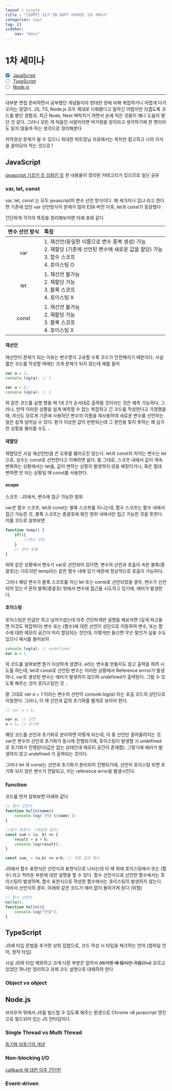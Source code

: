 ```yaml
---
layout : single
title : "[SOPT] 31기 IN SOPT 서버파트 1차 세미나"
categories: sopt
tag: []
sidebar:
    nav: "docs"
---
```


# 1차 세미나

- [x] [JavaScript](#javascript)
- [ ] [TypeScript](#typescript)
- [ ] [Node.js](#nodejs)

---

대부분 면접 준비하면서 공부했던 개념들이라 방대한 양에 비해 복잡하거나 어렵게 다가오지는 않았다. JS, TS, Node.js 모두 제대로 다뤄봤다고 말하긴 어렵지만 지겹도록 코드를 봤던 경험과, 최근 Node, Nest 벼락치기 하면서 손에 익은 것들이 꽤나 도움이 됐던 것 같다. 그러나 모든 게 처음인 사람이라면 버거웠을 양이라고 생각하기에 한 명이라도 읽지 않을까 하는 생각으로 정리해본다

저작권상 문제가 될 수 있으니 최대한 파트장님 자료에서는 목차만 참고하고 나의 지식을 끌어모아 적는 것으로 !

## JavaScript

[javascript 기초인 듯 심화인 듯](../../js) 한 내용들이 정리된 카테고리가 있으므로 일단 공유

### var, let, const

var, let, const 는 모두 javascript의 변수 선언 방식이다. 왜 세가지나 있냐 라고 한다면 기존에 있던 var 선언방식이 문제가 많아 ES6 버전 이후, let과 const가 등장했다

간단하게 각각의 특징을 정리해보자면 아래 표와 같다

|변수 선언 방식|특징|
|:---:|:---|
|var|1. 재선언(동일한 이름으로 변수 중복 생성) 가능<br>2. 재할당 (기존에 선언된 변수에 새로운 값을 할당) 가능<br>3. 함수 스코프<br>4. 호이스팅 O|
|let|1. 재선언 불가능<br>2. 재할당 가능<br>3. 블록 스코프<br>4. 호이스팅 X|
|const|1. 재선언 불가능<br>2. 재할당 가능<br>3. 블록 스코프<br>4. 호이스팅 X|

#### 재선언

재선언이 문제가 되는 이유는 변수명이 고유할 수록 코드가 안전해지기 때문이다. 사실 짧은 코드를 작성할 때에는 크게 문제가 되지 않는데 예를 들어

```javascript
var a = 1;
console.log(a); // 1

var a = 2;
console.log(a); // 2
```

와 같은 코드를 실행 했을 때 1과 2가 순서대로 출력될 것이라는 것은 예측 가능하다. 그러나, 만약 이러한 상황을 쉽게 예측할 수 없는 복잡하고 긴 코드를 작성한다고 가정했을 때, 자신도 모르게 기존에 사용하던 변수의 이름을 재사용하여 새로운 변수를 선언하는 일은 쉽게 일어날 수 있다. 뭔가 이상한 값이 반환되는데 그 원인을 찾지 못하는 꽤 심각한 상황을 불러올 수도 ..

#### 재할당

재할당은 사실 재선언만큼 큰 오류를 불러오진 않는다. let과 const의 차이는 변수는 let으로, 상수는 const로 선언한다고 이해하면 쉽다. 말 그대로, 스코프 내에서 값이 계속 변화하는 상황에서는 let을, 값이 변하는 상황이 발생하지 않을 예정이거나, 혹은 절대 변하면 안 되는 상황일 때 const를 사용한다. 

#### scope

스코프 : JS에서, 변수에 접근 가능한 범위

var은 함수 스코프, let과 const는 블록 스코프를 지니는데, 함수 스코프는 함수 내에서 접근 가능한 것, 블록 스코프는 중괄호에 묶인 범위 내에서만 접근 가능한 것을 뜻한다. 이를 코드로 살펴보면

```javascript
function temp() {
    if(){
        //변수 선언
    }
    // 변수 호출
}
```

위와 같은 상황에서 변수가 var로 선언되어 있다면, 변수의 선언과 호출이 속한 블록(중괄호)는 다르지만 temp라는 같은 함수 내에 있기 때문에 정상적으로 호출이 가능하다.

그러나 해당 변수가 블록 스코프를 지닌 let 또는 const로 선언되었을 경우, 변수가 선언되어 있는 if 문의 블록(중괄호) 밖에서 변수에 접근을 시도하고 있기에, 에러가 발생한다.

#### 호이스팅

호이스팅은 언급만 하고 넘어가셨는데 아주 간단하게만 설명을 해보자면 (깊게 파고들면 이것도 복잡하다) 변수 또는 (함수)에 대한 선언이 상단으로 이동하여 변수, 또는 함수에 대한 메모리 공간이 미리 할당되는 것인데, 이렇게만 들으면 무슨 말인가 싶을 수도 있으니 예시를 들어보자

```javascript
console.log(a); // undefined
var a = 1
```

위 코드를 살펴보면 뭔가 이상하게 생겼다. a라는 변수를 만들지도 않고 출력을 하려 시도를 하는데, let과 const로 선언된 변수는 이러한 상황에서 Reference errror가 발생하나, var로 생성된 변수는 에러가 발생하지 않으며 undefined가 출력된다. 그럴 수 있도록 해주는 것이 호이스팅인 것 ..

말 그대로 *var a = 1* 이라는 변수의 선언이 *console.log(a)* 라는 호출 코드의 상단으로 이동한다. 그러나, 이 때 선언과 값의 초기화를 별개로 보아야 한다.

```javascript
// var a = 1;

var a; // 선언
a = 1; // 초기화
```

해당 코드를 선언과 초기화로 분리하면 이렇게 되는데, 이 중 선언만 끌어올려지는 것. var은 변수의 선언과 초기화가 동시에 진행되기에, 호이스팅이 발생할 시 undefined 로 초기화가 진행된다(값은 없는 상태인데 메모리 공간이 존재함). 그렇기에 에러가 발생하지 않고 undefined 가 출력되는 것이다.

그러나 let 과 const는 선언과 초기화가 분리되어 진행되기에, 선언이 호이스팅 되면 초기화 되지 않은 변수가 전달되고, 이는 reference error을 발생시킨다. 

### function

코드를 먼저 살펴보면 아래와 같다

```javascript
// 함수 선언식
function hello(name){
    console.log(`안녕 ${name}`);
}

//함수 표현식  (화살표 함수)
const sum = (a, b) => {
    result = a + b;
    console.log(result);
}

const sum_ = (a,b) => a+b; // 위랑 같은 함수
```

JS에서 함수 표현식은 선언식과 표현식으로 나뉘는데 이 때 위에 호이스팅에서 또는 (함수) 라고 적어둔 부분에 대한 설명을 할 수 있다. 함수 선언식으로 선언한 함수에서는 호이스팅이 발생하며, 함수 표현식으로 작성한 함수에서는 호이스팅이 발생하지 않는다. 따라서 선언식의 경우, 아래와 같은 코드가 에러 없이 돌아가게 된다 (위험)

```javascript
// 함수 선언식
hello();
function hello(){
    console.log("안녕");
}
```


## TypeScript

JS에 타입 문법을 추가한 상위 집합으로, 코드 작성 시 타입을 체크하는 언어 (컴파일 언어, 정적 타입)

사실 JS와 타입 제외하고 크게 다른 부분은 없어서  ~~(라기엔 꽤 많지만 귀찮으니)~~ 모르고 있었던 하나만 정리하고 과제 코드 설명으로 대체하려 한다

### Object vs object

## Node.js

브라우저 밖에서 JS를 빌드할 수 있도록 해주는 환경으로 Chrome v8 javascript 엔진으로 빌드되어 있는 JS 런타임이다. 

### Single Thread vs Multi Thread

[동기와 비동기의 개념](../../js/js1/#동기와-비동기란-)

### Non-blocking I/O

[callback 에 대한 아주 간단한](../../nodejs/nodejs1/#callback)

### Event-driven
